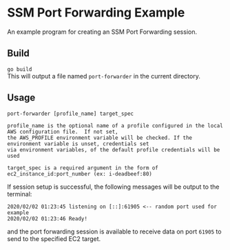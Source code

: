 # SSM Port Forwarding Example
An example program for creating an SSM Port Forwarding session.

## Build
`go build`  
This will output a file named `port-forwarder` in the current directory.

## Usage
```
port-forwarder [profile_name] target_spec

profile_name is the optional name of a profile configured in the local AWS configuration file.  If not set,
the AWS_PROFILE environment variable will be checked. If the environment variable is unset, credentials set
via environment variables, of the default profile credentials will be used

target_spec is a required argument in the form of ec2_instance_id:port_number (ex: i-deadbeef:80)
```

If session setup is successful, the following messages will be output to the terminal:
```
2020/02/02 01:23:45 listening on [::]:61905 <-- random port used for example
2020/02/02 01:23:46 Ready!
```
and the port forwarding session is available to receive data on port `61905` to send to the specified EC2 target.
